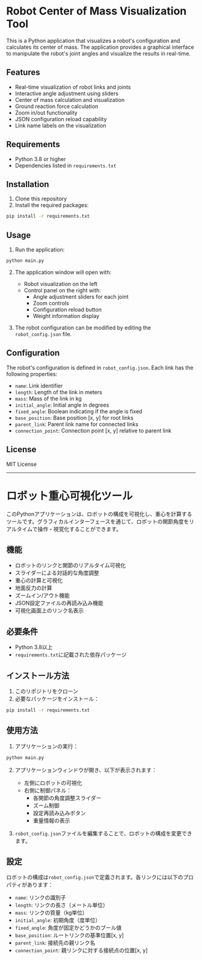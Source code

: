 # Robot Center of Mass Visualization Tool

This is a Python application that visualizes a robot's configuration and calculates its center of mass. The application provides a graphical interface to manipulate the robot's joint angles and visualize the results in real-time.

## Features

- Real-time visualization of robot links and joints
- Interactive angle adjustment using sliders
- Center of mass calculation and visualization
- Ground reaction force calculation
- Zoom in/out functionality
- JSON configuration reload capability
- Link name labels on the visualization

## Requirements

- Python 3.8 or higher
- Dependencies listed in `requirements.txt`

## Installation

1. Clone this repository
2. Install the required packages:
```bash
pip install -r requirements.txt
```

## Usage

1. Run the application:
```bash
python main.py
```

2. The application window will open with:
   - Robot visualization on the left
   - Control panel on the right with:
     - Angle adjustment sliders for each joint
     - Zoom controls
     - Configuration reload button
     - Weight information display

3. The robot configuration can be modified by editing the `robot_config.json` file.

## Configuration

The robot's configuration is defined in `robot_config.json`. Each link has the following properties:

- `name`: Link identifier
- `length`: Length of the link in meters
- `mass`: Mass of the link in kg
- `initial_angle`: Initial angle in degrees
- `fixed_angle`: Boolean indicating if the angle is fixed
- `base_position`: Base position [x, y] for root links
- `parent_link`: Parent link name for connected links
- `connection_point`: Connection point [x, y] relative to parent link

## License

MIT License

---

# ロボット重心可視化ツール

このPythonアプリケーションは、ロボットの構成を可視化し、重心を計算するツールです。グラフィカルインターフェースを通じて、ロボットの関節角度をリアルタイムで操作・視覚化することができます。

## 機能

- ロボットのリンクと関節のリアルタイム可視化
- スライダーによる対話的な角度調整
- 重心の計算と可視化
- 地面反力の計算
- ズームイン/アウト機能
- JSON設定ファイルの再読み込み機能
- 可視化画面上のリンク名表示

## 必要条件

- Python 3.8以上
- `requirements.txt`に記載された依存パッケージ

## インストール方法

1. このリポジトリをクローン
2. 必要なパッケージをインストール：
```bash
pip install -r requirements.txt
```

## 使用方法

1. アプリケーションの実行：
```bash
python main.py
```

2. アプリケーションウィンドウが開き、以下が表示されます：
   - 左側にロボットの可視化
   - 右側に制御パネル：
     - 各関節の角度調整スライダー
     - ズーム制御
     - 設定再読み込みボタン
     - 重量情報の表示

3. `robot_config.json`ファイルを編集することで、ロボットの構成を変更できます。

## 設定

ロボットの構成は`robot_config.json`で定義されます。各リンクには以下のプロパティがあります：

- `name`: リンクの識別子
- `length`: リンクの長さ（メートル単位）
- `mass`: リンクの質量（kg単位）
- `initial_angle`: 初期角度（度単位）
- `fixed_angle`: 角度が固定かどうかのブール値
- `base_position`: ルートリンクの基準位置[x, y]
- `parent_link`: 接続先の親リンク名
- `connection_point`: 親リンクに対する接続点の位置[x, y]
